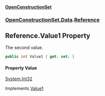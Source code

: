 #### [OpenConstructionSet](index.md 'index')
### [OpenConstructionSet.Data](index.md#OpenConstructionSet_Data 'OpenConstructionSet.Data').[Reference](Q7cLD6PnJBeIdkGmsPwKew.md 'OpenConstructionSet.Data.Reference')
## Reference.Value1 Property
The second value.  
```csharp
public int Value1 { get; set; }
```
#### Property Value
[System.Int32](https://docs.microsoft.com/en-us/dotnet/api/System.Int32 'System.Int32')

Implements [Value1](lDiYNVp+BxCTXFA3hSW3Mw.md 'OpenConstructionSet.Data.IReference.Value1')  
